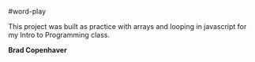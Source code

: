 #word-play

This project was built as practice with arrays and looping in javascript for my Intro to Programming class.

**Brad Copenhaver**
